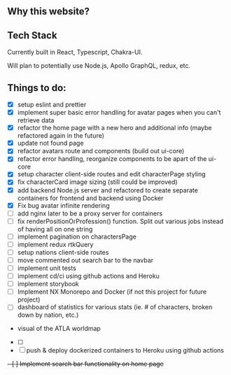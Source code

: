 ## Why this website?

## Tech Stack

Currently built in React, Typescript, Chakra-UI.

Will plan to potentially use Node.js, Apollo GraphQL, redux, etc.

## Things to do:

- [x] setup eslint and prettier
- [x] implement super basic error handling for avatar pages when you can't retrieve data
- [x] refactor the home page with a new hero and additional info (maybe refactored again in the future)
- [x] update not found page
- [x] refactor avatars route and components (build out ui-core)
- [x] refactor error handling, reorganize components to be apart of the ui-core
- [x] setup character client-side routes and edit characterPage styling
- [x] fix characterCard image sizing (still could be improved)
- [x] add backend Node.js server and refactored to create separate containers for frontend and backend using Docker
- [x] Fix bug avatar infinite rendering
- [ ] add nginx later to be a proxy server for containers
- [ ] fix renderPositionOrProfession() function. Split out various jobs instead of having all on one string
- [ ] implement pagination on charactersPage
- [ ] implement redux rtkQuery
- [ ] setup nations client-side routes
- [ ] move commented out search bar to the navbar
- [ ] implement unit tests
- [ ] implement cd/ci using github actions and Heroku
- [ ] implement storybook
- [ ] Implement NX Monorepo and Docker (if not this project for future project)
- [ ] dashboard of statistics for various stats (ie. # of characters, broken down by nation, etc.)
- visual of the ATLA worldmap
- [ ]
- [ ] push & deploy dockerized containers to Heroku using github actions

~~- [ ] Implement search bar functionality on home page~~
